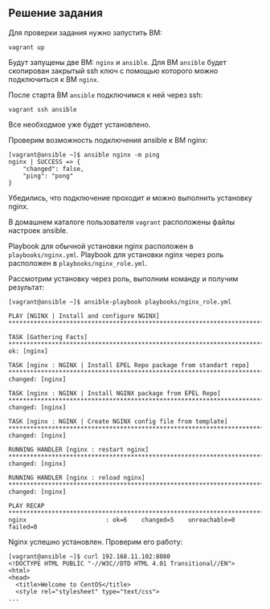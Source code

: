 ## Решение задания

Для проверки задания нужно запустить ВМ:

```
vagrant up
```

Будут запущены две ВМ: `nginx` и `ansible`.
Для ВМ `ansible` будет скопирован закрытый ssh ключ с помощью которого можно подключиться к ВМ `nginx`.

После старта ВМ `ansible` подключимся к ней через ssh:

```
vagrant ssh ansible
```

Все необходмое уже будет установлено.

Проверим возможность подключения ansible к ВМ nginx:

```
[vagrant@ansible ~]$ ansible nginx -m ping
nginx | SUCCESS => {
    "changed": false,
    "ping": "pong"
}
```

Убедились, что подключение проходит и можно выполнить установку nginx.

В домашнем каталоге пользователя `vagrant` расположены файлы настроек ansible.

Playbook для обычной установки nginx расположен в `playbooks/nginx.yml`.
Playbook для установки nginx через роль расположен в `playbooks/nginx_role.yml`.

Рассмотрим установку через роль, выполним команду и получим результат:

```
[vagrant@ansible ~]$ ansible-playbook playbooks/nginx_role.yml

PLAY [NGINX | Install and configure NGINX] ******************************************************************************************************

TASK [Gathering Facts] **************************************************************************************************************************
ok: [nginx]

TASK [nginx : NGINX | Install EPEL Repo package from standart repo] *****************************************************************************
changed: [nginx]

TASK [nginx : NGINX | Install NGINX package from EPEL Repo] *************************************************************************************
changed: [nginx]

TASK [nginx : NGINX | Create NGINX config file from template] ***********************************************************************************
changed: [nginx]

RUNNING HANDLER [nginx : restart nginx] *********************************************************************************************************
changed: [nginx]

RUNNING HANDLER [nginx : reload nginx] **********************************************************************************************************
changed: [nginx]

PLAY RECAP **************************************************************************************************************************************
nginx                      : ok=6    changed=5    unreachable=0    failed=0
```

Nginx успешно установлен. Проверим его работу:

```
[vagrant@ansible ~]$ curl 192.168.11.102:8080
<!DOCTYPE HTML PUBLIC "-//W3C//DTD HTML 4.01 Transitional//EN">
<html>
<head>
  <title>Welcome to CentOS</title>
  <style rel="stylesheet" type="text/css">
...
```
